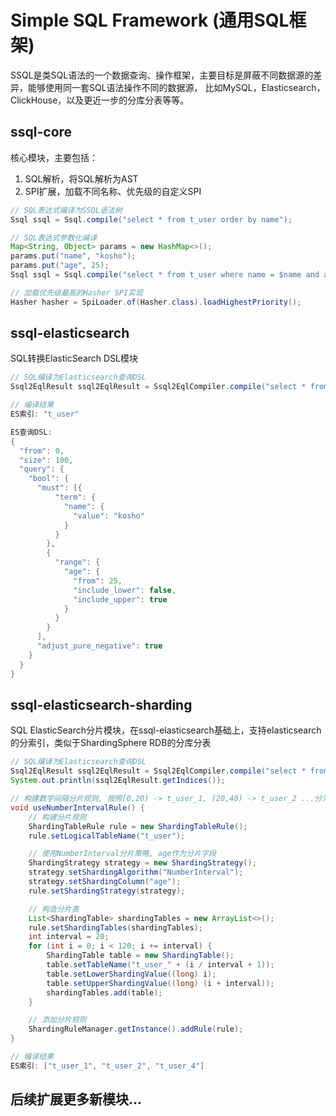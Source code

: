 # Simple SQL Framework (通用SQL框架)

SSQL是类SQL语法的一个数据查询、操作框架，主要目标是屏蔽不同数据源的差异，能够使用同一套SQL语法操作不同的数据源，
比如MySQL，Elasticsearch，ClickHouse，以及更近一步的分库分表等等。

## ssql-core
核心模块，主要包括：
1. SQL解析，将SQL解析为AST
2. SPI扩展，加载不同名称、优先级的自定义SPI

```java
// SQL表达式编译为SSQL语法树
Ssql ssql = Ssql.compile("select * from t_user order by name");

// SQL表达式参数化编译
Map<String, Object> params = new HashMap<>();
params.put("name", "kosho");
params.put("age", 25);
Ssql ssql = Ssql.compile("select * from t_user where name = $name and age = $age");

// 加载优先级最高的Hasher SPI实现
Hasher hasher = SpiLoader.of(Hasher.class).loadHighestPriority();
```

## ssql-elasticsearch
SQL转换ElasticSearch DSL模块

```java
// SQL编译为Elasticsearch查询DSL
Ssql2EqlResult ssql2EqlResult = Ssql2EqlCompiler.compile("select * from t_user where name = 'kosho' and age > 25 limit 100");

// 编译结果
ES索引: "t_user"

ES查询DSL:
{
  "from": 0,
  "size": 100,
  "query": {
    "bool": {
      "must": [{
          "term": {
            "name": {
              "value": "kosho"
            }
          }
        },
        {
          "range": {
            "age": {
              "from": 25,
              "include_lower": false,
              "include_upper": true
            }
          }
        }
      ],
      "adjust_pure_negative": true
    }
  }
}
```

## ssql-elasticsearch-sharding
SQL ElasticSearch分片模块，在ssql-elasticsearch基础上，支持elasticsearch的分索引，类似于ShardingSphere RDB的分库分表
```java
// SQL编译为Elasticsearch查询DSL
Ssql2EqlResult ssql2EqlResult = Ssql2EqlCompiler.compile("select * from t_user where age < 25 or age = 65");
System.out.println(ssql2EqlResult.getIndices());

// 构建数字间隔分片规则, 按照[0,20) -> t_user_1, [20,40) -> t_user_2 ...分为6个索引
void useNumberIntervalRule() {
    // 构建分片规则
    ShardingTableRule rule = new ShardingTableRule();
    rule.setLogicalTableName("t_user");

    // 使用NumberInterval分片策略, age作为分片字段
    ShardingStrategy strategy = new ShardingStrategy();
    strategy.setShardingAlgorithm("NumberInterval");
    strategy.setShardingColumn("age");
    rule.setShardingStrategy(strategy);

    // 构造分片表
    List<ShardingTable> shardingTables = new ArrayList<>();
    rule.setShardingTables(shardingTables);
    int interval = 20;
    for (int i = 0; i < 120; i += interval) {
        ShardingTable table = new ShardingTable();
        table.setTableName("t_user_" + (i / interval + 1));
        table.setLowerShardingValue((long) i);
        table.setUpperShardingValue((long) (i + interval));
        shardingTables.add(table);
    }

    // 添加分片规则
    ShardingRuleManager.getInstance().addRule(rule);
}

// 编译结果
ES索引: ["t_user_1", "t_user_2", "t_user_4"]
```

## 后续扩展更多新模块...
